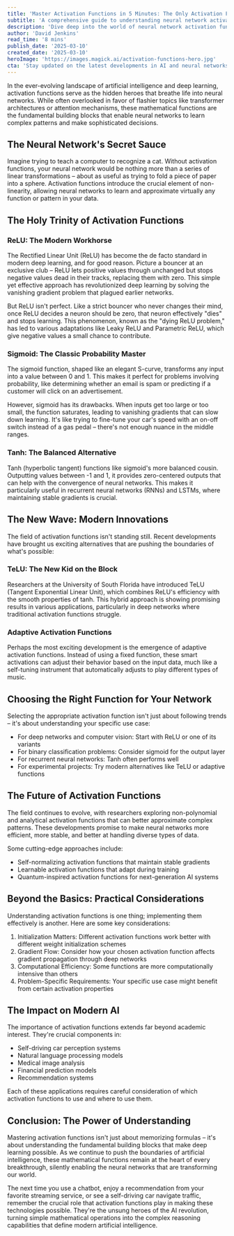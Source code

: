 ```yaml
---
title: 'Master Activation Functions in 5 Minutes: The Only Activation Functions Guide You''ll Ever Need'
subtitle: 'A comprehensive guide to understanding neural network activation functions'
description: 'Dive deep into the world of neural network activation functions, from the classic ReLU and sigmoid to cutting-edge adaptive functions. Learn why these mathematical operations are crucial for AI development and how to choose the right one for your specific use case.'
author: 'David Jenkins'
read_time: '8 mins'
publish_date: '2025-03-10'
created_date: '2025-03-10'
heroImage: 'https://images.magick.ai/activation-functions-hero.jpg'
cta: 'Stay updated on the latest developments in AI and neural networks! Follow us on LinkedIn for more in-depth technical guides and industry insights.'
---
```


In the ever-evolving landscape of artificial intelligence and deep learning, activation functions serve as the hidden heroes that breathe life into neural networks. While often overlooked in favor of flashier topics like transformer architectures or attention mechanisms, these mathematical functions are the fundamental building blocks that enable neural networks to learn complex patterns and make sophisticated decisions.

## The Neural Network's Secret Sauce

Imagine trying to teach a computer to recognize a cat. Without activation functions, your neural network would be nothing more than a series of linear transformations – about as useful as trying to fold a piece of paper into a sphere. Activation functions introduce the crucial element of non-linearity, allowing neural networks to learn and approximate virtually any function or pattern in your data.

## The Holy Trinity of Activation Functions

### ReLU: The Modern Workhorse

The Rectified Linear Unit (ReLU) has become the de facto standard in modern deep learning, and for good reason. Picture a bouncer at an exclusive club – ReLU lets positive values through unchanged but stops negative values dead in their tracks, replacing them with zero. This simple yet effective approach has revolutionized deep learning by solving the vanishing gradient problem that plagued earlier networks.

But ReLU isn't perfect. Like a strict bouncer who never changes their mind, once ReLU decides a neuron should be zero, that neuron effectively "dies" and stops learning. This phenomenon, known as the "dying ReLU problem," has led to various adaptations like Leaky ReLU and Parametric ReLU, which give negative values a small chance to contribute.

### Sigmoid: The Classic Probability Master

The sigmoid function, shaped like an elegant S-curve, transforms any input into a value between 0 and 1. This makes it perfect for problems involving probability, like determining whether an email is spam or predicting if a customer will click on an advertisement.

However, sigmoid has its drawbacks. When inputs get too large or too small, the function saturates, leading to vanishing gradients that can slow down learning. It's like trying to fine-tune your car's speed with an on-off switch instead of a gas pedal – there's not enough nuance in the middle ranges.

### Tanh: The Balanced Alternative

Tanh (hyperbolic tangent) functions like sigmoid's more balanced cousin. Outputting values between -1 and 1, it provides zero-centered outputs that can help with the convergence of neural networks. This makes it particularly useful in recurrent neural networks (RNNs) and LSTMs, where maintaining stable gradients is crucial.

## The New Wave: Modern Innovations

The field of activation functions isn't standing still. Recent developments have brought us exciting alternatives that are pushing the boundaries of what's possible:

### TeLU: The New Kid on the Block

Researchers at the University of South Florida have introduced TeLU (Tangent Exponential Linear Unit), which combines ReLU's efficiency with the smooth properties of tanh. This hybrid approach is showing promising results in various applications, particularly in deep networks where traditional activation functions struggle.

### Adaptive Activation Functions

Perhaps the most exciting development is the emergence of adaptive activation functions. Instead of using a fixed function, these smart activations can adjust their behavior based on the input data, much like a self-tuning instrument that automatically adjusts to play different types of music.

## Choosing the Right Function for Your Network

Selecting the appropriate activation function isn't just about following trends – it's about understanding your specific use case:

- For deep networks and computer vision: Start with ReLU or one of its variants
- For binary classification problems: Consider sigmoid for the output layer
- For recurrent neural networks: Tanh often performs well
- For experimental projects: Try modern alternatives like TeLU or adaptive functions

## The Future of Activation Functions

The field continues to evolve, with researchers exploring non-polynomial and analytical activation functions that can better approximate complex patterns. These developments promise to make neural networks more efficient, more stable, and better at handling diverse types of data.

Some cutting-edge approaches include:

- Self-normalizing activation functions that maintain stable gradients
- Learnable activation functions that adapt during training
- Quantum-inspired activation functions for next-generation AI systems

## Beyond the Basics: Practical Considerations

Understanding activation functions is one thing; implementing them effectively is another. Here are some key considerations:

1. Initialization Matters: Different activation functions work better with different weight initialization schemes
2. Gradient Flow: Consider how your chosen activation function affects gradient propagation through deep networks
3. Computational Efficiency: Some functions are more computationally intensive than others
4. Problem-Specific Requirements: Your specific use case might benefit from certain activation properties

## The Impact on Modern AI

The importance of activation functions extends far beyond academic interest. They're crucial components in:

- Self-driving car perception systems
- Natural language processing models
- Medical image analysis
- Financial prediction models
- Recommendation systems

Each of these applications requires careful consideration of which activation functions to use and where to use them.

## Conclusion: The Power of Understanding

Mastering activation functions isn't just about memorizing formulas – it's about understanding the fundamental building blocks that make deep learning possible. As we continue to push the boundaries of artificial intelligence, these mathematical functions remain at the heart of every breakthrough, silently enabling the neural networks that are transforming our world.

The next time you use a chatbot, enjoy a recommendation from your favorite streaming service, or see a self-driving car navigate traffic, remember the crucial role that activation functions play in making these technologies possible. They're the unsung heroes of the AI revolution, turning simple mathematical operations into the complex reasoning capabilities that define modern artificial intelligence.
